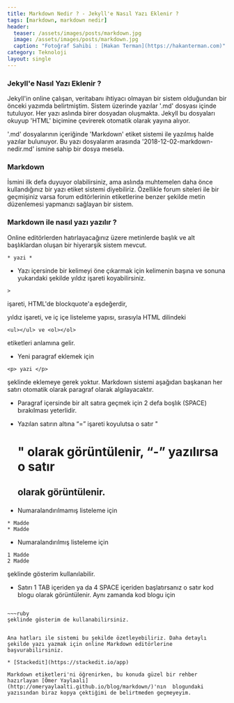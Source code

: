 ```yaml
---
title: Markdown Nedir ? - Jekyll'e Nasıl Yazı Eklenir ?
tags: [markdown, markdown nedir]
header:
  teaser: /assets/images/posts/markdown.jpg
  image: /assets/images/posts/markdown.jpg
  caption: "Fotoğraf Sahibi : [Hakan Terman](https://hakanterman.com)"
category: Teknoloji
layout: single
---
```


### Jekyll'e Nasıl Yazı Eklenir ?

Jekyll'in online çalışan, veritabanı ihtiyacı olmayan bir sistem olduğundan bir önceki yazımda belirtmiştim.
Sistem üzerinde yazılar '.md' dosyası içinde tutuluyor. Her yazı aslında birer dosyadan oluşmakta. Jekyll bu dosyaları okuyup 'HTML' biçimine çevirerek otomatik olarak yayına alıyor.

'.md' dosyalarının içeriğinde 'Markdown' etiket sistemi ile yazılmış halde yazılar bulunuyor. Bu yazı dosyalarım arasında '2018-12-02-markdown-nedir.md' ismine sahip bir dosya mesela.

### Markdown

İsmini ilk defa duyuyor olabilirsiniz, ama aslında muhtemelen daha önce kullandığınız bir yazı etiket sistemi diyebiliriz. Özellikle forum siteleri ile bir geçmişiniz varsa forum editörlerinin etiketlerine benzer şekilde metin düzenlemesi yapmanızı sağlayan bir sistem.

### Markdown ile nasıl yazı yazılır ?

Online editörlerden hatırlayacağınız üzere metinlerde başlık ve alt başlıklardan oluşan bir hiyerarşik sistem mevcut.

~~~console
* yazi *
~~~

* Yazı içersinde bir kelimeyi öne çıkarmak için kelimenin başına ve sonuna yukarıdaki şekilde yıldız işareti koyabilirsiniz.

~~~console
>
~~~
işareti, HTML'de blockquote'a eşdeğerdir,


yıldız işareti, ve iç içe listeleme yapısı, sırasıyla HTML dilindeki

~~~console
<ul></ul> ve <ol></ol>
~~~

etiketleri anlamına gelir.

* Yeni paragraf eklemek için

~~~console
<p> yazi </p>
~~~

şeklinde eklemeye gerek yoktur. Markdown sistemi aşağıdan başkanan her satırı otomatik olarak paragraf olarak algılayacaktır.

* Paragraf içersinde bir alt satıra geçmek için 2 defa boşlık (SPACE) bırakılması yeterlidir.

* Yazılan satırın altına “=” işareti koyulutsa o satır "<h1>" olarak görüntülenir, “-” yazılırsa o satır <h2> olarak görüntülenir.

* Numaralandırılmamış listeleme için

~~~console
* Madde
* Madde
~~~
* Numaralandırılmış listeleme için

~~~console
1 Madde
2 Madde
~~~

şeklinde gösterim kullanılabilir.

* Satırı 1 TAB içeriden ya da 4 SPACE içeriden başlatırsanız o satır kod blogu olarak görüntülenir.
Aynı zamanda kod blogu için

~~~console

~~~ruby
şeklinde gösterim de kullanabilirsiniz.
~~~

~~~

Ana hatları ile sistemi bu şekilde özetleyebiliriz. Daha detaylı şekilde yazı yazmak için online Markdown editörlerine başvurabilirsiniz.

* [Stackedit](https://stackedit.io/app)

Markdown etiketleri'ni öğrenirken, bu konuda güzel bir rehber hazırlayan [Ömer Yaylaali](http://omeryaylaalti.github.io/blog/markdown/)'nın  blogundaki yazısından biraz kopya çektiğimi de belirtmeden geçmeyeyim.
